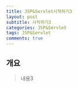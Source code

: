 ```yaml
---
title: JSP&Servlet시작하기3
layout: post
subtitle: 시작하기3
categories: JSP&Servlet
tags: JSP&Servlet
comments: true
---
```


## 개요
> 내용3
